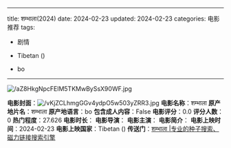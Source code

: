 
---
title: शम्भाला(2024)
date: 2024-02-23
updated: 2024-02-23
categories: 电影推荐
tags:

- 剧情

- Tibetan ()
- bo
---

<img src="https://image.tmdb.org/t/p/original/aZ8HkgNpcFElM5TKMwBySsX90WF.jpg" alt="/aZ8HkgNpcFElM5TKMwBySsX90WF.jpg" title="/aZ8HkgNpcFElM5TKMwBySsX90WF.jpg">

**电影封面**：<img src="https://image.tmdb.org/t/p/w200/vKjZCLhmgGGv4ydpO5w503yZRR3.jpg" alt="/vKjZCLhmgGGv4ydpO5w503yZRR3.jpg" title="/vKjZCLhmgGGv4ydpO5w503yZRR3.jpg">
**电影名称**：शम्भाला
**原产地片名**：शम्भाला
**原产地语言**：bo
**包含成人内容**：False
**电影评分**：0.0
**评分人数**：0
**热门程度**：27.626
**电影时长**：
**电影导演**：
**电影主演**：
**电影简介**：
**电影上映时间**：2024-02-23
**电影上映国家**：Tibetan ()
**传送门**：[शम्भाला |专业的种子搜索、磁力链接搜索引擎](https://movie.amd794.com:2083/?search=%E0%A4%B6%E0%A4%AE%E0%A5%8D%E0%A4%AD%E0%A4%BE%E0%A4%B2%E0%A4%BE&ordering=&mode=match_phrase&page_size=10&page=1)

